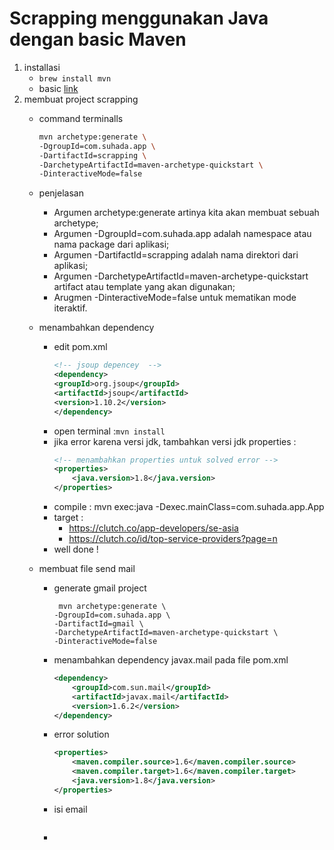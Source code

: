 # Scrapping menggunakan Java dengan basic Maven
1. installasi
    * `brew install mvn` 
    * basic [link](https://www.petanikode.com/java-maven/)
2. membuat project scrapping
    - command terminalls
        ```bash
        mvn archetype:generate \
        -DgroupId=com.suhada.app \
        -DartifactId=scrapping \
        -DarchetypeArtifactId=maven-archetype-quickstart \
        -DinteractiveMode=false
        ```
    - penjelasan
        * Argumen archetype:generate artinya kita akan membuat sebuah archetype;
        * Argumen -DgroupId=com.suhada.app adalah namespace atau nama package dari aplikasi;
        * Argumen -DartifactId=scrapping adalah nama direktori dari aplikasi;
        * Argumen -DarchetypeArtifactId=maven-archetype-quickstart artifact atau template yang akan digunakan;
        * Arugmen -DinteractiveMode=false untuk mematikan mode iteraktif.

    - menambahkan dependency
        - edit pom.xml
            ```xml
            <!-- jsoup depencey  -->
            <dependency>
            <groupId>org.jsoup</groupId>
            <artifactId>jsoup</artifactId>
            <version>1.10.2</version>
            </dependency>
            ```
        - open terminal :`mvn install`
        - jika error karena versi jdk, tambahkan versi jdk properties :
            ```xml
            <!-- menambahkan properties untuk solved error -->
            <properties>
                <java.version>1.8</java.version>
            </properties>
            ```
        - compile : mvn exec:java -Dexec.mainClass=com.suhada.app.App
        - target :
            - https://clutch.co/app-developers/se-asia
            - https://clutch.co/id/top-service-providers?page=n
        - well done !
    
    - membuat file send mail
        - generate gmail project
            ```
             mvn archetype:generate \
            -DgroupId=com.suhada.app \
            -DartifactId=gmail \
            -DarchetypeArtifactId=maven-archetype-quickstart \
            -DinteractiveMode=false
            ```
        - menambahkan dependency javax.mail pada file pom.xml
            ```xml
            <dependency>
                <groupId>com.sun.mail</groupId>
                <artifactId>javax.mail</artifactId>
                <version>1.6.2</version>
            </dependency>
            ```
        - error solution
            ```xml
            <properties>
                <maven.compiler.source>1.6</maven.compiler.source>
                <maven.compiler.target>1.6</maven.compiler.target>
                <java.version>1.8</java.version>
            </properties>
            ```

        - isi email
            ```
            ```
        - 
